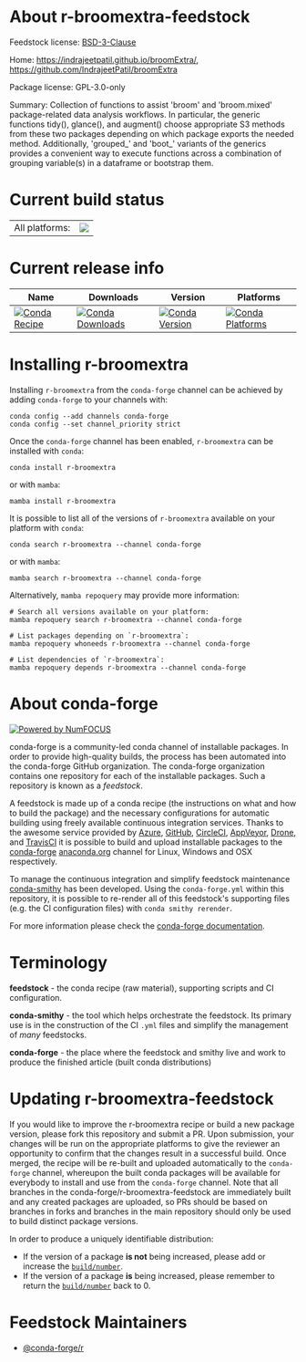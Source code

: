 About r-broomextra-feedstock
============================

Feedstock license: [BSD-3-Clause](https://github.com/conda-forge/r-broomextra-feedstock/blob/main/LICENSE.txt)

Home: https://indrajeetpatil.github.io/broomExtra/, https://github.com/IndrajeetPatil/broomExtra

Package license: GPL-3.0-only

Summary: Collection of functions to assist 'broom' and 'broom.mixed' package-related data analysis workflows. In particular, the generic functions tidy(), glance(), and augment() choose appropriate S3 methods from these two packages depending on which package exports the needed method. Additionally, 'grouped_' and 'boot_' variants of the generics provides a convenient way to execute functions across a combination of grouping variable(s) in a dataframe or bootstrap them.

Current build status
====================


<table><tr><td>All platforms:</td>
    <td>
      <a href="https://dev.azure.com/conda-forge/feedstock-builds/_build/latest?definitionId=7001&branchName=main">
        <img src="https://dev.azure.com/conda-forge/feedstock-builds/_apis/build/status/r-broomextra-feedstock?branchName=main">
      </a>
    </td>
  </tr>
</table>

Current release info
====================

| Name | Downloads | Version | Platforms |
| --- | --- | --- | --- |
| [![Conda Recipe](https://img.shields.io/badge/recipe-r--broomextra-green.svg)](https://anaconda.org/conda-forge/r-broomextra) | [![Conda Downloads](https://img.shields.io/conda/dn/conda-forge/r-broomextra.svg)](https://anaconda.org/conda-forge/r-broomextra) | [![Conda Version](https://img.shields.io/conda/vn/conda-forge/r-broomextra.svg)](https://anaconda.org/conda-forge/r-broomextra) | [![Conda Platforms](https://img.shields.io/conda/pn/conda-forge/r-broomextra.svg)](https://anaconda.org/conda-forge/r-broomextra) |

Installing r-broomextra
=======================

Installing `r-broomextra` from the `conda-forge` channel can be achieved by adding `conda-forge` to your channels with:

```
conda config --add channels conda-forge
conda config --set channel_priority strict
```

Once the `conda-forge` channel has been enabled, `r-broomextra` can be installed with `conda`:

```
conda install r-broomextra
```

or with `mamba`:

```
mamba install r-broomextra
```

It is possible to list all of the versions of `r-broomextra` available on your platform with `conda`:

```
conda search r-broomextra --channel conda-forge
```

or with `mamba`:

```
mamba search r-broomextra --channel conda-forge
```

Alternatively, `mamba repoquery` may provide more information:

```
# Search all versions available on your platform:
mamba repoquery search r-broomextra --channel conda-forge

# List packages depending on `r-broomextra`:
mamba repoquery whoneeds r-broomextra --channel conda-forge

# List dependencies of `r-broomextra`:
mamba repoquery depends r-broomextra --channel conda-forge
```


About conda-forge
=================

[![Powered by
NumFOCUS](https://img.shields.io/badge/powered%20by-NumFOCUS-orange.svg?style=flat&colorA=E1523D&colorB=007D8A)](https://numfocus.org)

conda-forge is a community-led conda channel of installable packages.
In order to provide high-quality builds, the process has been automated into the
conda-forge GitHub organization. The conda-forge organization contains one repository
for each of the installable packages. Such a repository is known as a *feedstock*.

A feedstock is made up of a conda recipe (the instructions on what and how to build
the package) and the necessary configurations for automatic building using freely
available continuous integration services. Thanks to the awesome service provided by
[Azure](https://azure.microsoft.com/en-us/services/devops/), [GitHub](https://github.com/),
[CircleCI](https://circleci.com/), [AppVeyor](https://www.appveyor.com/),
[Drone](https://cloud.drone.io/welcome), and [TravisCI](https://travis-ci.com/)
it is possible to build and upload installable packages to the
[conda-forge](https://anaconda.org/conda-forge) [anaconda.org](https://anaconda.org/)
channel for Linux, Windows and OSX respectively.

To manage the continuous integration and simplify feedstock maintenance
[conda-smithy](https://github.com/conda-forge/conda-smithy) has been developed.
Using the ``conda-forge.yml`` within this repository, it is possible to re-render all of
this feedstock's supporting files (e.g. the CI configuration files) with ``conda smithy rerender``.

For more information please check the [conda-forge documentation](https://conda-forge.org/docs/).

Terminology
===========

**feedstock** - the conda recipe (raw material), supporting scripts and CI configuration.

**conda-smithy** - the tool which helps orchestrate the feedstock.
                   Its primary use is in the construction of the CI ``.yml`` files
                   and simplify the management of *many* feedstocks.

**conda-forge** - the place where the feedstock and smithy live and work to
                  produce the finished article (built conda distributions)


Updating r-broomextra-feedstock
===============================

If you would like to improve the r-broomextra recipe or build a new
package version, please fork this repository and submit a PR. Upon submission,
your changes will be run on the appropriate platforms to give the reviewer an
opportunity to confirm that the changes result in a successful build. Once
merged, the recipe will be re-built and uploaded automatically to the
`conda-forge` channel, whereupon the built conda packages will be available for
everybody to install and use from the `conda-forge` channel.
Note that all branches in the conda-forge/r-broomextra-feedstock are
immediately built and any created packages are uploaded, so PRs should be based
on branches in forks and branches in the main repository should only be used to
build distinct package versions.

In order to produce a uniquely identifiable distribution:
 * If the version of a package **is not** being increased, please add or increase
   the [``build/number``](https://docs.conda.io/projects/conda-build/en/latest/resources/define-metadata.html#build-number-and-string).
 * If the version of a package **is** being increased, please remember to return
   the [``build/number``](https://docs.conda.io/projects/conda-build/en/latest/resources/define-metadata.html#build-number-and-string)
   back to 0.

Feedstock Maintainers
=====================

* [@conda-forge/r](https://github.com/orgs/conda-forge/teams/r/)

